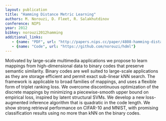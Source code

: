 ```yaml
---
layout: publication
title: "Hamming Distance Metric Learning"
authors: M. Norouzi, D. Fleet, R. Salakhutdinov
conference: NIPS
year: 2012
bibkey: norouzi2012hamming
additional_links:
   - {name: "PDF", url: "http://papers.nips.cc/paper/4808-hamming-distance-metric-learning.pdf"}
   - {name: "Code", url: "https://github.com/norouzi/hdml"}
---
```

Motivated by large-scale multimedia applications we propose to learn mappings
from high-dimensional data to binary codes that preserve semantic similarity.
Binary codes are well suited to large-scale applications as they are storage efficient and permit exact sub-linear kNN search. The framework is applicable
to broad families of mappings, and uses a flexible form of triplet ranking loss.
We overcome discontinuous optimization of the discrete mappings by minimizing
a piecewise-smooth upper bound on empirical loss, inspired by latent structural
SVMs. We develop a new loss-augmented inference algorithm that is quadratic in
the code length. We show strong retrieval performance on CIFAR-10 and MNIST,
with promising classification results using no more than kNN on the binary codes.

